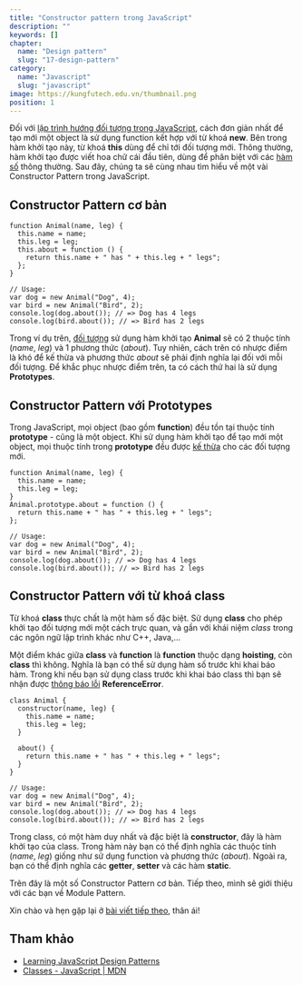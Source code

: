 ```yaml
---
title: "Constructor pattern trong JavaScript"
description: ""
keywords: []
chapter:
  name: "Design pattern"
  slug: "17-design-pattern"
category:
  name: "Javascript"
  slug: "javascript"
image: https://kungfutech.edu.vn/thumbnail.png
position: 1
---
```


Đối với [lập trình hướng đối tượng trong JavaScript](/cac-khia-canh-lap-trinh-huong-doi-tuong-trong-javascript/), cách đơn giản nhất để tạo mới một object là sử dụng function kết hợp với từ khoá **new**. Bên trong hàm khởi tạo này, từ khoá **this** dùng để chỉ tới đối tượng mới. Thông thường, hàm khởi tạo được viết hoa chữ cái đầu tiên, dùng để phân biệt với các [hàm số](/bai-viet/javascript/ham-trong-javascript) thông thường. Sau đây, chúng ta sẽ cùng nhau tìm hiểu về một vài Constructor Pattern trong JavaScript.

## Constructor Pattern cơ bản

    function Animal(name, leg) {
      this.name = name;
      this.leg = leg;
      this.about = function () {
        return this.name + " has " + this.leg + " legs";
      };
    }

    // Usage:
    var dog = new Animal("Dog", 4);
    var bird = new Animal("Bird", 2);
    console.log(dog.about()); // => Dog has 4 legs
    console.log(bird.about()); // => Bird has 2 legs

Trong ví dụ trên, [đối tượng](/object-la-gi-object-trong-javascript/) sử dụng hàm khởi tạo **Animal** sẽ có 2 thuộc tính (_name_, _leg_) và 1 phương thức (_about_). Tuy nhiên, cách trên có nhược điểm là khó để kế thừa và phương thức _about_ sẽ phải định nghĩa lại đối với mỗi đối tượng. Để khắc phục nhược điểm trên, ta có cách thứ hai là sử dụng **Prototypes**.

## Constructor Pattern với Prototypes

Trong JavaScript, mọi object (bao gồm **function**) đều tồn tại thuộc tính **prototype** - cũng là một object. Khi sử dụng hàm khởi tạo để tạo mới một object, mọi thuộc tính trong **prototype** đều được [kế thừa](/cac-khia-canh-lap-trinh-huong-doi-tuong-trong-javascript/) cho các đối tượng mới.

    function Animal(name, leg) {
      this.name = name;
      this.leg = leg;
    }
    Animal.prototype.about = function () {
      return this.name + " has " + this.leg + " legs";
    };

    // Usage:
    var dog = new Animal("Dog", 4);
    var bird = new Animal("Bird", 2);
    console.log(dog.about()); // => Dog has 4 legs
    console.log(bird.about()); // => Bird has 2 legs

## Constructor Pattern với từ khoá class

Từ khoá **class** thực chất là một hàm số đặc biệt. Sử dụng **class** cho phép khởi tạo đối tượng mới một cách trực quan, và gần với khái niệm _class_ trong các ngôn ngữ lập trình khác như C++, Java,...

Một điểm khác giữa **class** và **function** là **function** thuộc dạng **hoisting**, còn **class** thì không. Nghĩa là bạn có thể sử dụng hàm số trước khi khai báo hàm. Trong khi nếu bạn sử dụng class trước khi khai báo class thì bạn sẽ nhận được [thông báo lỗi](/mot-so-loi-khi-su-dung-strict-mode-javascript/) **ReferenceError**.

    class Animal {
      constructor(name, leg) {
        this.name = name;
        this.leg = leg;
      }

      about() {
        return this.name + " has " + this.leg + " legs";
      }
    }

    // Usage:
    var dog = new Animal("Dog", 4);
    var bird = new Animal("Bird", 2);
    console.log(dog.about()); // => Dog has 4 legs
    console.log(bird.about()); // => Bird has 2 legs

Trong class, có một hàm duy nhất và đặc biệt là **constructor**, đây là hàm khởi tạo của class. Trong hàm này bạn có thể định nghĩa các thuộc tính (_name_, _leg_) giống như sử dụng function và phương thức (_about_). Ngoài ra, bạn có thể định nghĩa các **getter**, **setter** và các hàm **static**.

Trên đây là một số Constructor Pattern cơ bản. Tiếp theo, mình sẽ giới thiệu với các bạn về Module Pattern.

Xin chào và hẹn gặp lại ở [bài viết tiếp theo](/js-pattern-2-module-pattern/), thân ái!

## Tham khảo

- [Learning JavaScript Design Patterns](https://addyosmani.com/resources/essentialjsdesignpatterns/book/#constructorpatternjavascript)
- [Classes - JavaScript | MDN](https://developer.mozilla.org/en-US/docs/Web/JavaScript/Reference/Classes)
